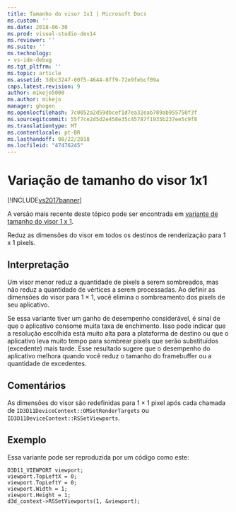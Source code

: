 ```yaml
---
title: Tamanho do visor 1x1 | Microsoft Docs
ms.custom: ''
ms.date: 2018-06-30
ms.prod: visual-studio-dev14
ms.reviewer: ''
ms.suite: ''
ms.technology:
- vs-ide-debug
ms.tgt_pltfrm: ''
ms.topic: article
ms.assetid: 3dbc3247-00f5-4644-8ff9-72e9febcf09a
caps.latest.revision: 9
author: mikejo5000
ms.author: mikejo
manager: ghogen
ms.openlocfilehash: 7c0052a2d59dbcef1d7ea32eab789ab955750f3f
ms.sourcegitcommit: 55f7ce2d5d2e458e35c45787f1935b237ee5c9f8
ms.translationtype: MT
ms.contentlocale: pt-BR
ms.lasthandoff: 08/22/2018
ms.locfileid: "47476245"
---
```

# <a name="1x1-viewport-size-variant"></a>Variação de tamanho do visor 1x1
[!INCLUDE[vs2017banner](../includes/vs2017banner.md)]

A versão mais recente deste tópico pode ser encontrada em [variante de tamanho do visor 1 x 1](https://docs.microsoft.com/visualstudio/debugger/graphics/1x1-viewport-size-variant).  
  
Reduz as dimensões do visor em todos os destinos de renderização para 1 x 1 pixels.  
  
## <a name="interpretation"></a>Interpretação  
 Um visor menor reduz a quantidade de pixels a serem sombreados, mas não reduz a quantidade de vértices a serem processadas. Ao definir as dimensões do visor para 1 × 1, você elimina o sombreamento dos pixels de seu aplicativo.  
  
 Se essa variante tiver um ganho de desempenho considerável, é sinal de que o aplicativo consome muita taxa de enchimento. Isso pode indicar que a resolução escolhida está muito alta para a plataforma de destino ou que o aplicativo leva muito tempo para sombrear pixels que serão substituídos (excedente) mais tarde. Esse resultado sugere que o desempenho do aplicativo melhora quando você reduz o tamanho do framebuffer ou a quantidade de excedentes.  
  
## <a name="remarks"></a>Comentários  
 As dimensões do visor são redefinidas para 1 × 1 pixel após cada chamada de `ID3D11DeviceContext::OMSetRenderTargets` ou `ID3D11DeviceContext::RSSetViewports`.  
  
## <a name="example"></a>Exemplo  
 Essa variante pode ser reproduzida por um código como este:  
  
```  
D3D11_VIEWPORT viewport;  
viewport.TopLeftX = 0;  
viewport.TopLeftY = 0;  
viewport.Width = 1;  
viewport.Height = 1;  
d3d_context->RSSetViewports(1, &viewport);  
```



